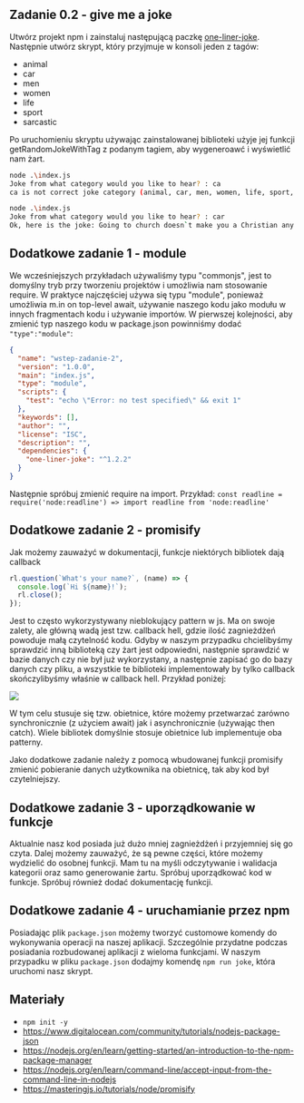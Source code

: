 ## Zadanie 0.2 - give me a joke

Utwórz projekt npm i zainstaluj następującą paczkę [one-liner-joke](https://www.npmjs.com/package/one-liner-joke). Następnie utwórz skrypt, który przyjmuje w konsoli jeden z tagów:

- animal
- car
- men
- women
- life
- sport
- sarcastic

Po uruchomieniu skryptu używając zainstalowanej biblioteki użyje jej funkcji getRandomJokeWithTag z podanym tagiem, aby wygeneroawć i wyświetlić nam żart.

```bash
node .\index.js
Joke from what category would you like to hear? : ca
ca is not correct joke category (animal, car, men, women, life, sport, sarcastic)

node .\index.js
Joke from what category would you like to hear? : car
Ok, here is the joke: Going to church doesn`t make you a Christian any more than standing in a garage makes you a car

```

## Dodatkowe zadanie 1 - module

We wcześniejszych przykładach używaliśmy typu "commonjs", jest to domyślny tryb przy tworzeniu projektów i umożliwia nam stosowanie require. W praktyce najczęściej używa się typu "module", ponieważ umożliwia m.in on top-level await, używanie naszego kodu jako modułu w innych fragmentach kodu i używanie importów. W pierwszej kolejności, aby zmienić typ naszego kodu w package.json powinniśmy dodać `"type":"module"`:

```json
{
  "name": "wstep-zadanie-2",
  "version": "1.0.0",
  "main": "index.js",
  "type": "module",
  "scripts": {
    "test": "echo \"Error: no test specified\" && exit 1"
  },
  "keywords": [],
  "author": "",
  "license": "ISC",
  "description": "",
  "dependencies": {
    "one-liner-joke": "^1.2.2"
  }
}
```

Następnie spróbuj zmienić require na import. Przykład: `const readline = require('node:readline') => import readline from 'node:readline'`

## Dodatkowe zadanie 2 - promisify

Jak możemy zauważyć w dokumentacji, funkcje niektórych bibliotek dają callback

```js
rl.question(`What's your name?`, (name) => {
  console.log(`Hi ${name}!`);
  rl.close();
});
```

Jest to często wykorzystywany nieblokujący pattern w js. Ma on swoje zalety, ale główną wadą jest tzw. callback hell, gdzie ilość zagnieżdżeń powoduje małą czytelność kodu. Gdyby w naszym przypadku chcielibyśmy sprawdzić inną biblioteką czy żart jest odpowiedni, następnie sprawdzić w bazie danych czy nie był już wykorzystany, a następnie zapisać go do bazy danych czy pliku, a wszystkie te biblioteki implementowały by tylko callback skończylibyśmy właśnie w callback hell. Przykład poniżej:

<img src="https://cdn-media-1.freecodecamp.org/images/gnjFO34QsB-GSxf1kW-rES6NKbXikObOWHTG"/>

W tym celu stusuje się tzw. obietnice, które możemy przetwarzać zarówno synchronicznie (z użyciem await) jak i asynchronicznie (używając then catch). Wiele bibliotek domyślnie stosuje obietnice lub implementuje oba patterny.

Jako dodatkowe zadanie należy z pomocą wbudowanej funkcji promisify zmienić pobieranie danych użytkownika na obietnicę, tak aby kod był czytelniejszy.

## Dodatkowe zadanie 3 - uporządkowanie w funkcje

Aktualnie nasz kod posiada już dużo mniej zagnieżdżeń i przyjemniej się go czyta. Dalej możemy zauważyć, że są pewne części, które możemy wydzielić do osobnej funkcji. Mam tu na myśli odczytywanie i walidacja kategorii oraz samo generowanie żartu. Spróbuj uporządkować kod w funkcje. Spróbuj również dodać dokumentację funkcji.

## Dodatkowe zadanie 4 - uruchamianie przez npm

Posiadając plik `package.json` możemy tworzyć customowe komendy do wykonywania operacji na naszej aplikacji. Szczególnie przydatne podczas posiadania rozbudowanej aplikacji z wieloma funkcjami. W naszym przypadku w pliku `package.json` dodajmy komendę `npm run joke`, która uruchomi nasz skrypt.

## Materiały

- `npm init -y`
- https://www.digitalocean.com/community/tutorials/nodejs-package-json
- https://nodejs.org/en/learn/getting-started/an-introduction-to-the-npm-package-manager
- https://nodejs.org/en/learn/command-line/accept-input-from-the-command-line-in-nodejs
- https://masteringjs.io/tutorials/node/promisify
